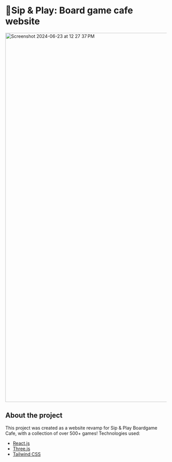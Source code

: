# 🧋Sip & Play: Board game cafe website

<img width="1152" alt="Screenshot 2024-06-23 at 12 27 37 PM" src="https://github.com/user-attachments/assets/ec89093b-c94b-49d8-92c6-38e2db5026a6">

## About the project
This project was created as a website revamp for Sip & Play Boardgame Cafe, with a collection of over 500+ games!
Technologies used:

- [React.js](https://react.dev/)
- [Three.js](https://threejs.org/)
- [Tailwind CSS](https://tailwindcss.com/)
